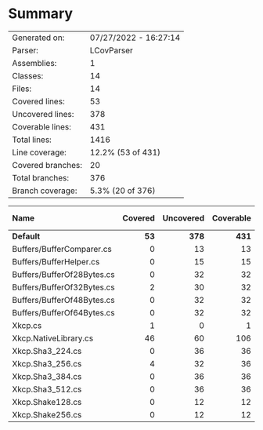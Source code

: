 ﻿# Summary
|||
|:---|:---|
| Generated on: | 07/27/2022 - 16:27:14 |
| Parser: | LCovParser |
| Assemblies: | 1 |
| Classes: | 14 |
| Files: | 14 |
| Covered lines: | 53 |
| Uncovered lines: | 378 |
| Coverable lines: | 431 |
| Total lines: | 1416 |
| Line coverage: | 12.2% (53 of 431) |
| Covered branches: | 20 |
| Total branches: | 376 |
| Branch coverage: | 5.3% (20 of 376) |

|**Name**|**Covered**|**Uncovered**|**Coverable**|**Total**|**Line coverage**|**Covered**|**Total**|**Branch coverage**|
|:---|---:|---:|---:|---:|---:|---:|---:|---:|
|**Default**|**53**|**378**|**431**|**1416**|**12.2%**|**20**|**376**|**5.3%**|
|Buffers/BufferComparer.cs|0|13|13|52|0%|0|0||
|Buffers/BufferHelper.cs|0|15|15|48|0%|0|8|0%|
|Buffers/BufferOf28Bytes.cs|0|32|32|111|0%|0|18|0%|
|Buffers/BufferOf32Bytes.cs|2|30|32|111|6.2%|0|18|0%|
|Buffers/BufferOf48Bytes.cs|0|32|32|111|0%|0|18|0%|
|Buffers/BufferOf64Bytes.cs|0|32|32|111|0%|0|18|0%|
|Xkcp.cs|1|0|1|11|100%|0|0||
|Xkcp.NativeLibrary.cs|46|60|106|117|43.3%|16|88|18.1%|
|Xkcp.Sha3_224.cs|0|36|36|148|0%|0|44|0%|
|Xkcp.Sha3_256.cs|4|32|36|149|11.1%|4|44|9%|
|Xkcp.Sha3_384.cs|0|36|36|149|0%|0|44|0%|
|Xkcp.Sha3_512.cs|0|36|36|148|0%|0|44|0%|
|Xkcp.Shake128.cs|0|12|12|75|0%|0|16|0%|
|Xkcp.Shake256.cs|0|12|12|75|0%|0|16|0%|
